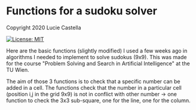 # Functions for a sudoku solver

Copyright 2020 Lucie Castella

[![License: MIT](https://img.shields.io/badge/License-MIT-yellow.svg)](https://opensource.org/licenses/MIT)

Here are the basic functions (slightly modified) I used a few weeks ago in algorithms I needed to implement to solve sudokus (9x9). This was made for the course "Problem Solving and Search in Artificial Intelligence" at the TU Wien. 

The aim of those 3 functions is to check that a specific number can be added in a cell. 
The functions check that the number in a particular cell (position i,j in the grid 9x9) is not in conflict with other number -> one function to check the 3x3 sub-square, one for the line, one for the column.
